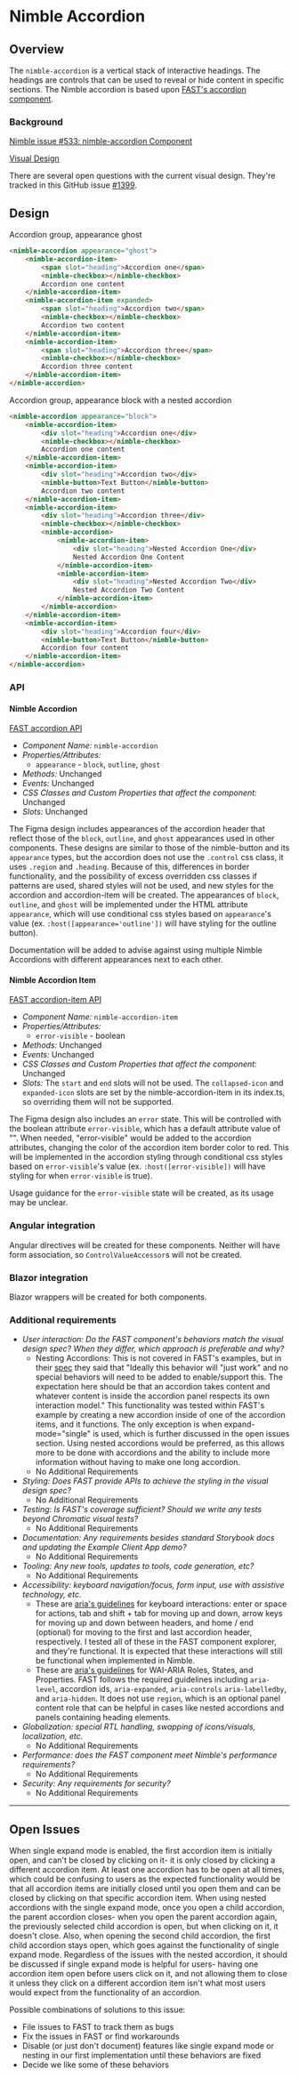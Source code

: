 # Nimble Accordion

## Overview

The `nimble-accordion` is a vertical stack of interactive headings. The headings are controls that can be used to reveal or hide content in specific sections. The Nimble accordion is based upon [FAST's accordion component](https://github.com/microsoft/fast/tree/archives/fast-element-1/packages/web-components/fast-foundation/src/accordion).

### Background

[Nimble issue #533: nimble-accordion Component](https://github.com/ni/nimble/issues/533)

[Visual Design](https://www.figma.com/file/PO9mFOu5BCl8aJvFchEeuN/Nimble_Components?type=design&node-id=1295-85131&mode=design&t=DxDRlqT7MeCPLOxi-0)

There are several open questions with the current visual design. They're tracked in this GitHub issue [#1399](https://github.com/ni/nimble/issues/1399).

## Design

Accordion group, appearance ghost

```html
<nimble-accordion appearance="ghost">
    <nimble-accordion-item>
        <span slot="heading">Accordion one</span>
        <nimble-checkbox></nimble-checkbox>
        Accordion one content
    </nimble-accordion-item>
    <nimble-accordion-item expanded>
        <span slot="heading">Accordion two</span>
        <nimble-checkbox></nimble-checkbox>
        Accordion two content
    </nimble-accordion-item>
    <nimble-accordion-item>
        <span slot="heading">Accordion three</span>
        <nimble-checkbox></nimble-checkbox>
        Accordion three content
    </nimble-accordion-item>
</nimble-accordion>
```

Accordion group, appearance block with a nested accordion

```html
<nimble-accordion appearance="block">
    <nimble-accordion-item>
        <div slot="heading">Accordion one</div>
        <nimble-checkbox></nimble-checkbox>
        Accordion one content
    </nimble-accordion-item>
    <nimble-accordion-item>
        <div slot="heading">Accordion two</div>
        <nimble-button>Text Button</nimble-button>
        Accordion two content
    </nimble-accordion-item>
    <nimble-accordion-item>
        <div slot="heading">Accordion three</div>
        <nimble-checkbox></nimble-checkbox>
        <nimble-accordion>
            <nimble-accordion-item>
                <div slot="heading">Nested Accordion One</div>
                Nested Accordion One Content
            </nimble-accordion-item>
            <nimble-accordion-item>
                <div slot="heading">Nested Accordion Two</div>
                Nested Accordion Two Content
            </nimble-accordion-item>
        </nimble-accordion>
    </nimble-accordion-item>
    <nimble-accordion-item>
        <div slot="heading">Accordion four</div>
        <nimble-button>Text Button</nimble-button>
        Accordion four content
    </nimble-accordion-item>
</nimble-accordion>
```

### API

#### Nimble Accordion

[FAST accordion API](https://github.com/microsoft/fast/blob/57f3c22c6341d8a21d48b1ffb7fcbfab1ffd02d8/packages/web-components/fast-foundation/src/accordion/accordion.spec.md)

-   _Component Name:_ `nimble-accordion`
-   _Properties/Attributes:_
    -   `appearance` - `block`, `outline`, `ghost`
-   _Methods:_ Unchanged
-   _Events:_ Unchanged
-   _CSS Classes and Custom Properties that affect the component:_ Unchanged
-   _Slots:_ Unchanged

The Figma design includes appearances of the accordion header that reflect those of the `block`, `outline`, and `ghost` appearances used in other components. These designs are similar to those of the nimble-button and its `appearance` types, but the accordion does not use the `.control` css class, it uses `.region` and `.heading`. Because of this, differences in border functionality, and the possibility of excess overridden css classes if patterns are used, shared styles will not be used, and new styles for the accordion and accordion-item will be created. The appearances of `block`, `outline`, and `ghost` will be implemented under the HTML attribute `appearance`, which will use conditional css styles based on `appearance`'s value (ex. `:host([appearance='outline'])` will have styling for the outline button).

Documentation will be added to advise against using multiple Nimble Accordions with different appearances next to each other.

#### Nimble Accordion Item

[FAST accordion-item API](https://github.com/microsoft/fast/tree/57f3c22c6341d8a21d48b1ffb7fcbfab1ffd02d8/packages/web-components/fast-foundation/src/accordion-item)

-   _Component Name:_ `nimble-accordion-item`
-   _Properties/Attributes:_
    -   `error-visible` - boolean
-   _Methods:_ Unchanged
-   _Events:_ Unchanged
-   _CSS Classes and Custom Properties that affect the component:_ Unchanged
-   _Slots:_ The `start` and `end` slots will not be used. The `collapsed-icon` and `expanded-icon` slots are set by the nimble-accordion-item in its index.ts, so overriding them will not be supported.

The Figma design also includes an `error` state. This will be controlled with the boolean attribute `error-visible`, which has a default attribute value of "". When needed, "error-visible" would be added to the accordion attributes, changing the color of the accordion item border color to red. This will be implemented in the accordion styling through conditional css styles based on `error-visible`'s value (ex. `:host([error-visible])` will have styling for when `error-visible` is true).

Usage guidance for the `error-visible` state will be created, as its usage may be unclear.

### Angular integration

Angular directives will be created for these components. Neither will have form association, so `ControlValueAccessor`s will not be created.

### Blazor integration

Blazor wrappers will be created for both components.

### Additional requirements

-   _User interaction: Do the FAST component's behaviors match the visual design spec? When they differ, which approach is preferable and why?_
    -   Nesting Accordions: This is not covered in FAST's examples, but in their [spec](https://github.com/microsoft/fast/blob/archives/fast-element-1/packages/web-components/fast-foundation/src/accordion/accordion.spec.md) they said that "Ideally this behavior will "just work" and no special behaviors will need to be added to enable/support this. The expectation here should be that an accordion takes content and whatever content is inside the accordion panel respects its own interaction model." This functionality was tested within FAST's example by creating a new accordion inside of one of the accordion items, and it functions. The only exception is when expand-mode="single" is used, which is further discussed in the open issues section. Using nested accordions would be preferred, as this allows more to be done with accordions and the ability to include more information without having to make one long accordion.
    -   No Additional Requirements
-   _Styling: Does FAST provide APIs to achieve the styling in the visual design spec?_
    -   No Additional Requirements
-   _Testing: Is FAST's coverage sufficient? Should we write any tests beyond Chromatic visual tests?_
    -   No Additional Requirements
-   _Documentation: Any requirements besides standard Storybook docs and updating the Example Client App demo?_
    -   No Additional Requirements
-   _Tooling: Any new tools, updates to tools, code generation, etc?_
    -   No Additional Requirements
-   _Accessibility: keyboard navigation/focus, form input, use with assistive technology, etc._
    -   These are [aria's guidelines](https://www.w3.org/WAI/ARIA/apg/patterns/accordion/) for keyboard interactions: enter or space for actions, tab and shift + tab for moving up and down, arrow keys for moving up and down between headers, and home / end (optional) for moving to the first and last accordion header, respectively. I tested all of these in the FAST component explorer, and they're functional. It is expected that these interactions will still be functional when implemented in Nimble.
    -   These are [aria's guidelines](https://www.w3.org/WAI/ARIA/apg/patterns/accordion/) for WAI-ARIA Roles, States, and Properties. FAST follows the required guidelines including `aria-level`, accordion ids, `aria-expanded`, `aria-controls` `aria-labelledby`, and `aria-hidden`. It does not use `region`, which is an optional panel content role that can be helpful in cases like nested accordions and panels containing heading elements.
-   _Globalization: special RTL handling, swapping of icons/visuals, localization, etc._
    -   No Additional Requirements
-   _Performance: does the FAST component meet Nimble's performance requirements?_
    -   No Additional Requirements
-   _Security: Any requirements for security?_
    -   No Additional Requirements

---

## Open Issues

When single expand mode is enabled, the first accordion item is initially open, and can't be closed by clicking on it- it is only closed by clicking a different accordion item. At least one accordion has to be open at all times, which could be confusing to users as the expected functionality would be that all accordion items are initially closed until you open them and can be closed by clicking on that specific accordion item. When using nested accordions with the single expand mode, once you open a child accordion, the parent accordion closes- when you open the parent accordion again, the previously selected child accordion is open, but when clicking on it, it doesn't close. Also, when opening the second child accordion, the first child accordion stays open, which goes against the functionality of single expand mode. Regardless of the issues with the nested accordion, it should be discussed if single expand mode is helpful for users- having one accordion item open before users click on it, and not allowing them to close it unless they click on a different accordion item isn't what most users would expect from the functionality of an accordion.

Possible combinations of solutions to this issue:

-   File issues to FAST to track them as bugs
-   Fix the issues in FAST or find workarounds
-   Disable (or just don't document) features like single expand mode or nesting in our first implementation until these behaviors are fixed
-   Decide we like some of these behaviors
